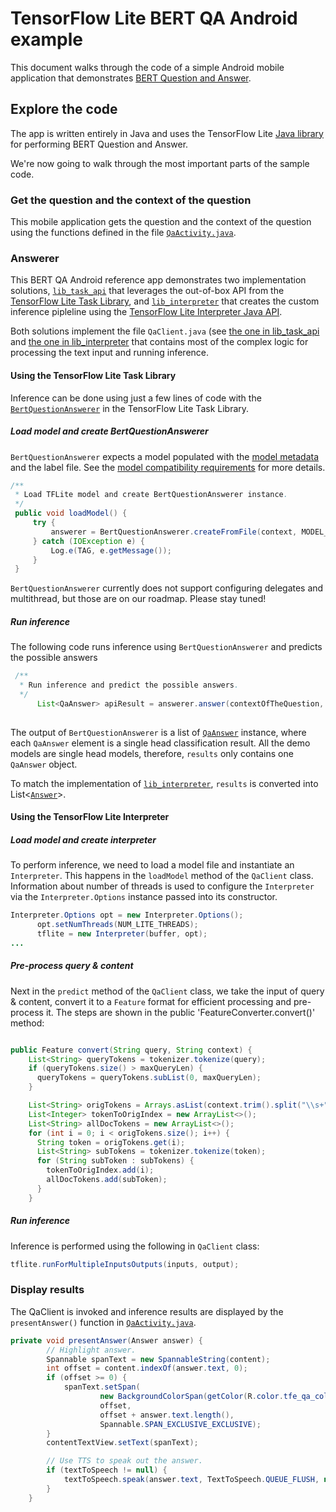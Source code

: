 # TensorFlow Lite BERT QA Android example

This document walks through the code of a simple Android mobile application that
demonstrates
[BERT Question and Answer](https://www.tensorflow.org/lite/examples/bert_qa/overview).

## Explore the code

The app is written entirely in Java and uses the TensorFlow Lite
[Java library](https://github.com/tensorflow/tensorflow/tree/master/tensorflow/lite/java)
for performing BERT Question and Answer.

We're now going to walk through the most important parts of the sample code.

### Get the question and the context of the question

This mobile application gets the question and the context of the question using the functions defined in the
file
[`QaActivity.java`](https://github.com/tensorflow/examples/blob/master/lite/examples/bert_qa/android/app/src/main/java/org/tensorflow/lite/examples/bertqa/ui/QaActivity.java).


### Answerer

This BERT QA Android reference app demonstrates two implementation
solutions,
[`lib_task_api`](https://github.com/SunitRoy2703/examples/tree/bertQa-android-task-lib/lite/examples/bert_qa/android/lib_task_api)
that leverages the out-of-box API from the
[TensorFlow Lite Task Library](https://www.tensorflow.org/lite/inference_with_metadata/task_library/bert_question_answerer),
and
[`lib_interpreter`](https://github.com/SunitRoy2703/examples/tree/bertQa-android-task-lib/lite/examples/bert_qa/android/lib_interpreter)
that creates the custom inference pipleline using the
[TensorFlow Lite Interpreter Java API](https://www.tensorflow.org/lite/guide/inference#load_and_run_a_model_in_java).

Both solutions implement the file `QaClient.java` (see
[the one in lib_task_api](https://github.com/SunitRoy2703/examples/blob/bertQa-android-task-lib/lite/examples/bert_qa/android/lib_task_api/src/main/java/org/tensorflow/lite/examples/bertqa/ml/QaClient.java)
and
[the one in lib_interpreter](https://github.com/SunitRoy2703/examples/blob/bertQa-android-task-lib/lite/examples/bert_qa/android/lib_interpreter/src/main/java/org/tensorflow/lite/examples/bertqa/ml/QaClient.java)
that contains most of the complex logic for processing the text input and
running inference.

#### Using the TensorFlow Lite Task Library

Inference can be done using just a few lines of code with the
[`BertQuestionAnswerer`](https://www.tensorflow.org/lite/inference_with_metadata/task_library/bert_question_answerer)
in the TensorFlow Lite Task Library.

##### Load model and create BertQuestionAnswerer

`BertQuestionAnswerer` expects a model populated with the
[model metadata](https://www.tensorflow.org/lite/convert/metadata) and the label
file. See the
[model compatibility requirements](https://www.tensorflow.org/lite/inference_with_metadata/task_library/bert_question_answerer#model_compatibility_requirements)
for more details.


```java
/**
 * Load TFLite model and create BertQuestionAnswerer instance.
 */
 public void loadModel() {
     try {
         answerer = BertQuestionAnswerer.createFromFile(context, MODEL_PATH);
     } catch (IOException e) {
         Log.e(TAG, e.getMessage());
     }
 }
```

`BertQuestionAnswerer` currently does not support configuring delegates and
multithread, but those are on our roadmap. Please stay tuned!

##### Run inference

The following code runs inference using `BertQuestionAnswerer` and predicts the possible answers

```java
 /**
  * Run inference and predict the possible answers.
  */
      List<QaAnswer> apiResult = answerer.answer(contextOfTheQuestion, questionToAsk);
     
```

The output of `BertQuestionAnswerer` is a list of [`QaAnswer`](https://github.com/tensorflow/tflite-support/blob/master/tensorflow_lite_support/java/src/java/org/tensorflow/lite/task/text/qa/QaAnswer.java) instance, where
each `QaAnswer` element is a single head classification result. All the
demo models are single head models, therefore, `results` only contains one
`QaAnswer` object.

To match the implementation of
[`lib_interpreter`](https://github.com/SunitRoy2703/examples/tree/bertQa-android-task-lib/lite/examples/bert_qa/android/lib_interpreter),
`results` is converted into List<[`Answer`](https://github.com/SunitRoy2703/examples/blob/bertQa-android-task-lib/lite/examples/bert_qa/android/lib_task_api/src/main/java/org/tensorflow/lite/examples/bertqa/ml/Answer.java)>.

#### Using the TensorFlow Lite Interpreter

##### Load model and create interpreter

To perform inference, we need to load a model file and instantiate an
`Interpreter`. This happens in the `loadModel` method of the `QaClient` class. Information about number of threads is used to configure the `Interpreter` via the
`Interpreter.Options` instance passed into its constructor.

```java
Interpreter.Options opt = new Interpreter.Options();
      opt.setNumThreads(NUM_LITE_THREADS);
      tflite = new Interpreter(buffer, opt);
...
```

##### Pre-process query & content

Next in the `predict` method of the `QaClient` class, we take the input of query & content,
convert it to a `Feature` format for efficient processing and pre-process
it. The steps are shown in the public 'FeatureConverter.convert()' method:

```java

public Feature convert(String query, String context) {
    List<String> queryTokens = tokenizer.tokenize(query);
    if (queryTokens.size() > maxQueryLen) {
      queryTokens = queryTokens.subList(0, maxQueryLen);
    }

    List<String> origTokens = Arrays.asList(context.trim().split("\\s+"));
    List<Integer> tokenToOrigIndex = new ArrayList<>();
    List<String> allDocTokens = new ArrayList<>();
    for (int i = 0; i < origTokens.size(); i++) {
      String token = origTokens.get(i);
      List<String> subTokens = tokenizer.tokenize(token);
      for (String subToken : subTokens) {
        tokenToOrigIndex.add(i);
        allDocTokens.add(subToken);
      }
    }

```

##### Run inference

Inference is performed using the following in `QaClient` class:

```java
tflite.runForMultipleInputsOutputs(inputs, output);
```

### Display results

The QaClient is invoked and inference results are displayed by the
`presentAnswer()` function in
[`QaActivity.java`](https://github.com/SunitRoy2703/examples/blob/bertQa-android-task-lib/lite/examples/bert_qa/android/app/src/main/java/org/tensorflow/lite/examples/bertqa/QaActivity.java).

```java
private void presentAnswer(Answer answer) {
        // Highlight answer.
        Spannable spanText = new SpannableString(content);
        int offset = content.indexOf(answer.text, 0);
        if (offset >= 0) {
            spanText.setSpan(
                    new BackgroundColorSpan(getColor(R.color.tfe_qa_color_highlight)),
                    offset,
                    offset + answer.text.length(),
                    Spannable.SPAN_EXCLUSIVE_EXCLUSIVE);
        }
        contentTextView.setText(spanText);

        // Use TTS to speak out the answer.
        if (textToSpeech != null) {
            textToSpeech.speak(answer.text, TextToSpeech.QUEUE_FLUSH, null, answer.text);
        }
    }
```
